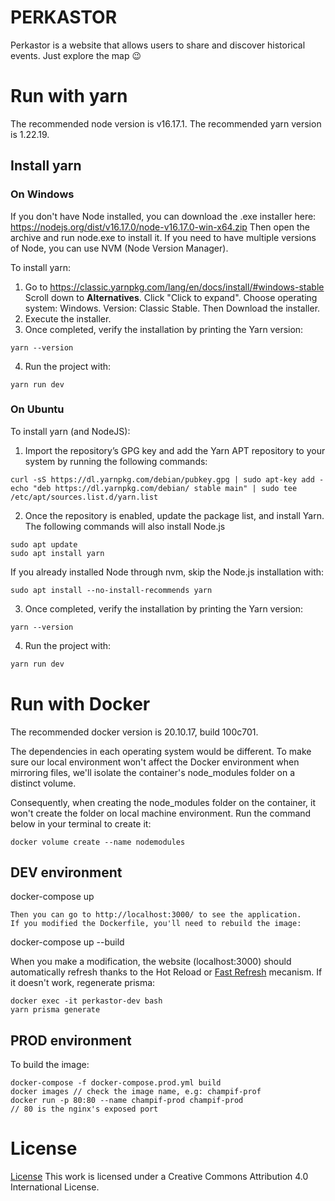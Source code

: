 # PERKASTOR

Perkastor is a website that allows users to share and discover historical events.
Just explore the map 😉

# Run with yarn
The recommended node version is v16.17.1.
The recommended yarn version is 1.22.19.

## Install yarn
### On Windows
If you don't have Node installed, you can download the .exe installer here:
https://nodejs.org/dist/v16.17.0/node-v16.17.0-win-x64.zip
Then open the archive and run node.exe to install it.
If you need to have multiple versions of Node, you can use NVM (Node Version Manager).

To install yarn:
1. Go to https://classic.yarnpkg.com/lang/en/docs/install/#windows-stable
Scroll down to **Alternatives**.
Click "Click to expand".
Choose operating system: Windows.
Version: Classic Stable.
Then Download the installer.
2. Execute the installer.
3. Once completed, verify the installation by printing the Yarn version:
```
yarn --version
```
4. Run the project with:
```
yarn run dev
```

### On Ubuntu

To install yarn (and NodeJS):
1. Import the repository’s GPG key and add the Yarn APT repository to your system by running the following commands:
```
curl -sS https://dl.yarnpkg.com/debian/pubkey.gpg | sudo apt-key add -
echo "deb https://dl.yarnpkg.com/debian/ stable main" | sudo tee /etc/apt/sources.list.d/yarn.list
```
2. Once the repository is enabled, update the package list, and install Yarn. The following commands will also install Node.js
```
sudo apt update
sudo apt install yarn
```
If you already installed Node through nvm, skip the Node.js installation with:
```
sudo apt install --no-install-recommends yarn
```
3. Once completed, verify the installation by printing the Yarn version:
```
yarn --version
```
4. Run the project with:
```bash
yarn run dev
```

# Run with Docker
The recommended docker version is 20.10.17, build 100c701.

The dependencies in each operating system would be different. To make sure our local environment won't affect the Docker environment when mirroring files, we'll isolate the container's node_modules folder on a distinct volume.

Consequently, when creating the node_modules folder on the container, it won't create the folder on local machine environment. Run the command below in your terminal to create it:
```
docker volume create --name nodemodules
```

## DEV environment
docker-compose up
```
Then you can go to http://localhost:3000/ to see the application.
If you modified the Dockerfile, you'll need to rebuild the image:
```
docker-compose up --build

When you make a modification, the website (localhost:3000) should automatically refresh thanks to the Hot Reload or [Fast Refresh](https://nextjs.org/docs/basic-features/fast-refresh) mecanism.
If it doesn't work, regenerate prisma:
```
docker exec -it perkastor-dev bash
yarn prisma generate
```

## PROD environment
To build the image:
```
docker-compose -f docker-compose.prod.yml build
docker images // check the image name, e.g: champif-prof
docker run -p 80:80 --name champif-prod champif-prod
// 80 is the nginx's exposed port
```

# License
[License](!src/assets/license.png)
This work is licensed under a Creative Commons Attribution 4.0 International License.